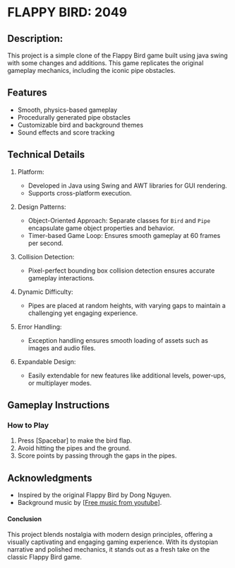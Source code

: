 # FLAPPY BIRD: 2049

## Description: 
This project is a simple clone of the Flappy Bird game built using java swing with some changes and additions. This game replicates the original gameplay mechanics, including the iconic pipe obstacles.

## Features
- Smooth, physics-based gameplay
- Procedurally generated pipe obstacles
- Customizable bird and background themes
- Sound effects and score tracking


## Technical Details
1. Platform:
   - Developed in Java using Swing and AWT libraries for GUI rendering.
   - Supports cross-platform execution.

2. Design Patterns:
   - Object-Oriented Approach: Separate classes for `Bird` and `Pipe` encapsulate game object properties and behavior.
   - Timer-based Game Loop: Ensures smooth gameplay at 60 frames per second.

3. Collision Detection:
   - Pixel-perfect bounding box collision detection ensures accurate gameplay interactions.

4. Dynamic Difficulty:
   - Pipes are placed at random heights, with varying gaps to maintain a challenging yet engaging experience.

5. Error Handling:
   - Exception handling ensures smooth loading of assets such as images and audio files.

6. Expandable Design:
   - Easily extendable for new features like additional levels, power-ups, or multiplayer modes.


## **Gameplay Instructions**  
### How to Play
1. Press [Spacebar] to make the bird flap.
2. Avoid hitting the pipes and the ground.
3. Score points by passing through the gaps in the pipes.


## Acknowledgments
- Inspired by the original Flappy Bird by Dong Nguyen.
- Background music by [[Free music from youtube](https://youtu.be/mRN_T6JkH-c?si=SPlfXmYCCxB50TCt)].

#### Conclusion
This project blends nostalgia with modern design principles, offering a visually captivating and engaging gaming experience. With its dystopian narrative and polished mechanics, it stands out as a fresh take on the classic Flappy Bird game.